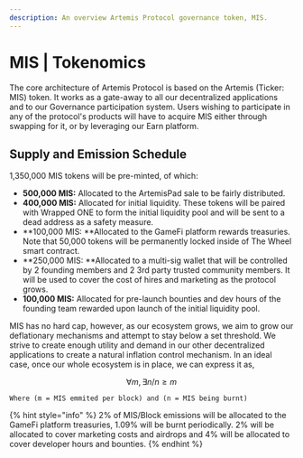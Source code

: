 ```yaml
---
description: An overview Artemis Protocol governance token, MIS.
---
```


# MIS | Tokenomics

The core architecture of Artemis Protocol is based on the Artemis (Ticker: MIS) token. It works as a gate-away to all our decentralized applications and to our Governance participation system. Users wishing to participate in any of the protocol's products will have to acquire MIS either through swapping for it, or by leveraging our Earn platform.

## Supply and Emission Schedule

1,350,000 MIS tokens will be pre-minted, of which:

* **500,000 MIS:** Allocated to the ArtemisPad sale to be fairly distributed.
* **400,000 MIS:** Allocated for initial liquidity. These tokens will be paired with Wrapped ONE to form the initial liquidity pool and will be sent to a dead address as a safety measure.
* **100,000 MIS: **Allocated to the GameFi platform rewards treasuries. Note that 50,000 tokens will be permanently locked inside of The Wheel smart contract.
* **250,000 MIS: **Allocated to a multi-sig wallet that will be controlled by 2 founding members and 2 3rd party trusted community members. It will be used to cover the cost of hires and marketing as the protocol grows.
* **100,000 MIS:** Allocated for pre-launch bounties and dev hours of the founding team rewarded upon launch of the initial liquidity pool.

MIS has no hard cap, however, as our ecosystem grows, we aim to grow our deflationary mechanisms and attempt to stay below a set threshold. We strive to create enough utility and demand in our other decentralized applications to create a natural inflation control mechanism. In an ideal case, once our whole ecosystem is in place, we can express it as,

$$
∀m,∃n/n≥m
$$

`Where (m = MIS emmited per block) and (n = MIS being burnt)`

{% hint style="info" %}
2% of MIS/Block emissions will be allocated to the GameFi platform treasuries, 1.09% will be burnt periodically. 2% will be allocated to cover marketing costs and airdrops and 4% will be allocated to cover developer hours and bounties.
{% endhint %}

